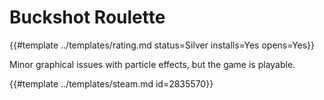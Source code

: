 # Buckshot Roulette
<!-- script:Aliases [] -->

{{#template ../templates/rating.md status=Silver installs=Yes opens=Yes}}

Minor graphical issues with particle effects, but the game is playable.

{{#template ../templates/steam.md id=2835570}}
